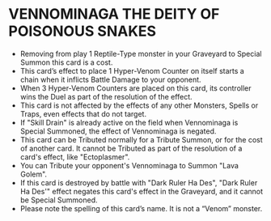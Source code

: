 # VENNOMINAGA THE DEITY OF POISONOUS SNAKES

*   Removing from play 1 Reptile-Type monster in your Graveyard to Special Summon this card is a cost.
*   This card’s effect to place 1 Hyper-Venom Counter on itself starts a chain when it inflicts Battle Damage to your opponent.
*   When 3 Hyper-Venom Counters are placed on this card, its controller wins the Duel as part of the resolution of the effect.
*   This card is not affected by the effects of any other Monsters, Spells or Traps, even effects that do not target.
*   If "Skill Drain" is already active on the field when Vennominaga is Special Summoned, the effect of Vennominaga is negated.
*   This card can be Tributed normally for a Tribute Summon, or for the cost of another card. It cannot be Tributed as part of the resolution of a card's effect, like "Ectoplasmer".
*   You can Tribute your opponent's Vennominaga to Summon "Lava Golem".
*   If this card is destroyed by battle with "Dark Ruler Ha Des", "Dark Ruler Ha Des'" effect negates this card's effect in the Graveyard, and it cannot be Special Summoned.
*   Please note the spelling of this card’s name. It is not a “Venom” monster.
